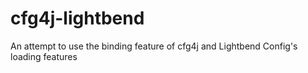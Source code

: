 # cfg4j-lightbend
An attempt to use the binding feature of cfg4j and Lightbend Config's loading features
